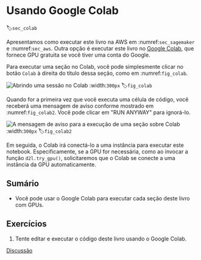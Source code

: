 # Usando Google Colab
:label:`sec_colab`

Apresentamos como executar este livro na AWS em :numref:`sec_sagemaker` e :numref:`sec_aws`. Outra opção é executar este livro no [Google Colab](https://colab.research.google.com/), que fornece GPU gratuita se você tiver uma conta do Google.

Para executar uma seção no Colab, você pode simplesmente clicar no botão `Colab` à direita do título dessa seção, como em :numref:`fig_colab`.

![Abrindo uma sessão no Colab](../img/colab.png)
:width:`300px`
:label:`fig_colab`

Quando for a primeira vez que você executa uma célula de código, você receberá uma mensagem de aviso conforme mostrado em :numref:`fig_colab2`. Você pode clicar em "RUN ANYWAY" para ignorá-lo.

![A mensagem de aviso para a execução de uma seção sobre Colab](../img/colab-2.png)
:width:`300px`
:label:`fig_colab2`

Em seguida, o Colab irá conectá-lo a uma instância para executar este notebook. Especificamente, se a GPU for necessária, como ao invocar a função `d2l.try_gpu()`, solicitaremos que o Colab se conecte a uma instância da GPU automaticamente.


## Sumário

* Você pode usar o Google Colab para executar cada seção deste livro com GPUs.


## Exercícios

1. Tente editar e executar o código deste livro usando o Google Colab.


[Discussão](https://discuss.d2l.ai/t/424)
<!--stackedit_data:
eyJoaXN0b3J5IjpbNzU4NTY5MTg4XX0=
-->